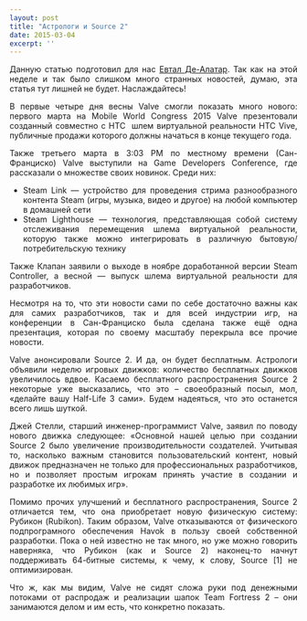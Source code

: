```yaml
---
layout: post
title: "Астрологи и Source 2"
date: 2015-03-04
excerpt: ''
---
```


<p style="text-align: justify;">Данную статью подготовил для нас <a href="http://vk.com/id213168761" target="_blank">Евтал Де-Алатар</a>. Так как на этой неделе и так было слишком много странных новостей, думаю, эта статья тут лишней не будет. Наслаждайтесь!</p>
<p style="text-align: justify;">В первые четыре дня весны Valve смогли показать много нового: первого марта на Mobile World Congress 2015 Valve презентовали созданный совместно с HTC  шлем виртуальной реальности HTC Vive, публичные продажи которого должны начаться в конце текущего года.</p>
<p style="text-align: justify;">Также третьего марта в 3:03 PM по местному времени (Сан-Франциско) Valve выступили на Game Developers Conference, где рассказали о множестве своих новинок. Среди них:</p>

<ul style="text-align: justify;">
	<li>Steam Link — устройство для проведения стрима разнообразного контента Steam (игры, музыка, видео и другое) на любой компьютер в домашней сети</li>
	<li>Steam Lighthouse — технология, представляющая собой систему отслеживания перемещения шлема виртуальной реальности, которую также можно интегрировать в различную бытовую/потребительскую технику</li>
</ul>
<p style="text-align: justify;">Также Клапан заявили о выходе в ноябре доработанной версии Steam Controller, а весной — выпуск шлема виртуальной реальности для разработчиков.</p>
<p style="text-align: justify;">Несмотря на то, что эти новости сами по себе достаточно важны как для самих разработчиков, так и для всей индустрии игр, на конференции в Сан-Франциско была сделана также ещё одна презентация, которая по своему масштабу перекрыла все прочие новости.</p>
<p style="text-align: justify;">Valve анонсировали Source 2. И да, он будет бесплатным. Астрологи объявили неделю игровых движков: количество бесплатных движков увеличилось вдвое. Касаемо бесплатного распространения Source 2 некоторые уже высказались, что это – своеобразный посыл, мол, «делайте вашу Half-Life 3 сами». Будем надеяться, что это останется всего лишь шуткой.</p>
<p style="text-align: justify;">Джей Стелли, старший инженер-программист Valve, заявил по поводу нового движка следующее: «Основной нашей целью при создании Source 2 было увеличение производительности создателей. Учитывая то, насколько важным становится пользовательский контент, новый движок предназначен не только для профессиональных разработчиков, но и позволяет простым игрокам принять участие в создании и разработке их любимых игр».</p>
<p style="text-align: justify;">Помимо прочих улучшений и бесплатного распространения, Source 2 отличается тем, что она приобретает новую физическую систему: Рубикон (Rubikon). Таким образом, Valve отказываются от физического подпрограмного обеспечения Havok в пользу своей собственной разработки. Пока о ней известно не так много, но уже можно говорить наверняка, что Рубикон (как и Source 2) наконец-то начнут поддерживать 64-битные системы, к чему, к слову, Source [1] не оптимизирован.</p>
<p style="text-align: justify;">Что ж, как мы видим, Valve не сидят сложа руки под денежными потоками от распродаж и реализации шапок Team Fortress 2 – они занимаются делом и им есть, что конкретно показать.</p>